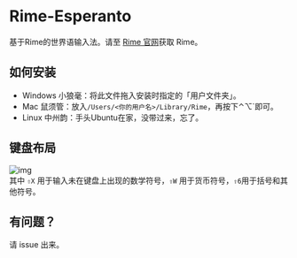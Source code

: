 # Rime-Esperanto
基于Rime的世界语输入法。请至 [Rime 官网](https://rime.im)获取 Rime。

## 如何安装
 - Windows 小狼毫：将此文件拖入安装时指定的「用户文件夹」。
 - Mac 鼠须管：放入`/Users/<你的用户名>/Library/Rime`，再按下⌃⌥`即可。
 - Linux 中州韵：手头Ubuntu在家，没带过来，忘了。

## 键盘布局
![img](https://omoi.fun/usr/uploads/2025/02/3089009864.jpg "Keyboard Layout")    
其中 `⇧X` 用于输入未在键盘上出现的数学符号，`⇧W` 用于货币符号，`⇧6`用于括号和其他符号。

## 有问题？
请 issue 出来。
